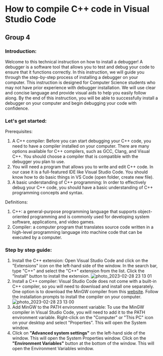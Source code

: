 # How to compile C++ code in Visual Studio Code
## Group 4
### Introduction:
Welcome to this technical instruction on how to install a debugger! A debugger is a software tool that allows you to test and debug your code to ensure that it functions correctly. In this instruction, we will guide you through the step-by-step process of installing a debugger on your computer. This instruction is designed for Computer Science students who may not have prior experience with debugger installation. We will use clear and concise language and provide visual aids to help you easily follow along. By the end of this instruction, you will be able to successfully install a debugger on your computer and begin debugging your code with confidence. 
### Let's get started:
Prerequisites: 
1. A C++ compiler: Before you can start debugging your C++ code, you need to have a compiler installed on your computer. There are many options available for C++ compilers, such as GCC, Clang, and Visual C++. You should choose a compiler that is compatible with the debugger you plan to use.
2. You will need a program that allows you to write and edit C++ code. In our case it is a full-featured IDE like Visual Studio Code. You should know how to do basic things in VS Code (open folder, create new file).
3. A basic understanding of C++ programming: In order to effectively debug your C++ code, you should have a basic understanding of C++ programming concepts and syntax.

Definitions:
1. C++: a general-purpose programming language that supports object-oriented programming and is commonly used for developing system software, applications, and video games.
2. Compiler: a computer program that translates source code written in a high-level programming language into machine code that can be executed by a computer.
### Step by step guide:
1. Install the C++ extension: Open Visual Studio Code and click on the "Extensions" icon on the left-hand side of the window. In the search bar, type "C++" and select the "C++" extension from the list. Click the "Install" button to install the extension.
![photo_2023-02-28 23 13 01](https://user-images.githubusercontent.com/123377628/221927244-ffb643dc-2e84-49c3-a8c1-3272b95f4e0d.jpeg)
2. Install a C++ compiler: Visual Studio Code does not come with a built-in C++ compiler, so you will need to download and install one separately. One option is to download the MinGW compiler from this [website](https://sourceforge.net/projects/mingw/). Follow the installation prompts to install the compiler on your computer.
![photo_2023-02-28 23 13 00](https://user-images.githubusercontent.com/123377628/221928656-e2beb9bf-fc97-4c40-be3b-d05d1bbff176.jpeg)
3. Add MinGW to the PATH environment variable: To use the MinGW compiler in Visual Studio Code, you will need to add it to the PATH environment variable. Right-click on the "Computer" or "This PC" icon on your desktop and select "Properties". This will open the System window. 
4. Click on **"Advanced system settings"** on the left-hand side of the window. This will open the System Properties window. Click on the **"Environment Variables"** button at the bottom of the window. This will open the Environment Variables window.
